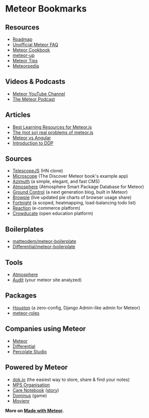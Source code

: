 # Meteor Bookmarks

## Resources

* [Roadmap](https://trello.com/b/hjBDflxp/meteor-roadmap)
* [Unofficial Meteor FAQ](https://github.com/oortcloud/unofficial-meteor-faq)
* [Meteor Cookbook](https://github.com/awatson1978/meteor-cookbook)
* [meteor-up](https://github.com/arunoda/meteor-up)
* [Meteor Tips](http://meteortips.com/)
* [Meteorpedia](http://www.meteorpedia.com/)

## Videos & Podcasts

* [Meteor YouTube Channel](https://www.youtube.com/user/MeteorVideos)
* [The Meteor Podcast](http://www.meteorpodcast.com/)

## Articles

* [Best Learning Resources for Meteor.js](http://yauh.de/best-learning-resources-for-meteorjs/)
* [The (not so) real problems of meteor.js](http://differential.io/blog/the-not-so-real-problems-of-meteorjs)
* [Meteor vs Angular](http://differential.io/blog/meteor-vs-angular)
* [Introduction to DDP](http://meteorhacks.com/introduction-to-ddp.html)

## Sources

* [TelescopeJS](https://github.com/TelescopeJS/Telescope) (HN clone)
* [Microscope](https://github.com/DiscoverMeteor/Microscope) (The Discover Meteor book's example app)
* [Azimuth](https://github.com/mcrider/azimuth) (a simple, elegant, and fast CMS)
* [Atmosphere](https://github.com/oortcloud/atmosphere) (Atmosphere Smart Package Database for Meteor)
* [Ground Control](https://github.com/percolatestudio/ground-control) (a next generation blog, built in Meteor)
* [Browpie](https://github.com/alanshaw/meteor-browpie) (live updated pie charts of browser usage share)
* [Fortnight](https://github.com/oliversong/fortnight) (a scoped, heatmapping, load-balancing todo list)
* [Reaction](https://github.com/ongoworks/reaction) (e-commerce platform)
* [Crowducate](https://github.com/Crowducate/crowducate.me) (open education platform)

## Boilerplates

* [matteodem/meteor-boilerplate](https://github.com/matteodem/meteor-boilerplate)
* [Differential/meteor-boilerplate](https://github.com/Differential/meteor-boilerplate)

## Tools

* [Atmosphere](https://atmospherejs.com/)
* [Audit](http://audit.meteor.com) (your meteor site analyzed)

## Packages

* [Houston](https://github.com/gterrono/houston) (a zero-config, Django Admin-like admin for Meteor)
* [meteor-roles](https://github.com/alanning/meteor-roles)

## Companies using Meteor

* [Meteor](https://www.meteor.com/)
* [Differential](http://differential.io/)
* [Percolate Studio](http://www.percolatestudio.com/)

## Powered by Meteor

* [dok.io](http://dok.io) (the easiest way to store, share & find your notes)
* [MPS Organisation](http://moto-pyrenees-sport.fr)
* [Care Notebook](https://thecarenotebook.com/) ([story](https://kadira.io/blog/user-stories-chris-doe/))
* [Dominus](http://dominusgame.net/) (game)
* [Movienr](http://www.movienr.com/)

**More on [Made with Meteor](http://madewith.meteor.com/).**
